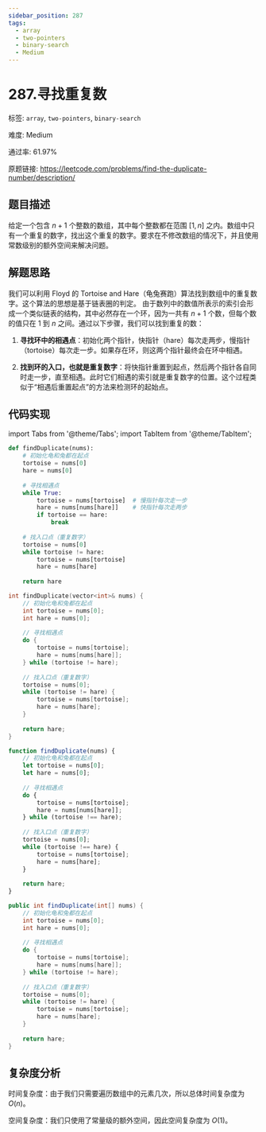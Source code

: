```yaml
---
sidebar_position: 287
tags:
  - array
  - two-pointers
  - binary-search
  - Medium
---
```


# 287.寻找重复数

标签: `array`, `two-pointers`, `binary-search`

难度: Medium

通过率: 61.97%

原题链接: https://leetcode.com/problems/find-the-duplicate-number/description/

## 题目描述
给定一个包含 $n + 1$ 个整数的数组，其中每个整数都在范围 $[1, n]$ 之内。数组中只有一个重复的数字，找出这个重复的数字。要求在不修改数组的情况下，并且使用常数级别的额外空间来解决问题。

## 解题思路
我们可以利用 Floyd 的 Tortoise and Hare（龟兔赛跑）算法找到数组中的重复数字。这个算法的思想是基于链表圈的判定。 由于数列中的数值所表示的索引会形成一个类似链表的结构，其中必然存在一个环，因为一共有 $n+1$ 个数，但每个数的值只在 $1$ 到 $n$ 之间。通过以下步骤，我们可以找到重复的数：

1. **寻找环中的相遇点**：初始化两个指针，快指针（hare）每次走两步，慢指针（tortoise）每次走一步。如果存在环，则这两个指针最终会在环中相遇。

2. **找到环的入口，也就是重复数字**：将快指针重置到起点，然后两个指针各自同时走一步，直至相遇。此时它们相遇的索引就是重复数字的位置。这个过程类似于“相遇后重置起点”的方法来检测环的起始点。

## 代码实现
import Tabs from '@theme/Tabs';
import TabItem from '@theme/TabItem';

<Tabs>
<TabItem value="python" label="Python">

```python
def findDuplicate(nums):
    # 初始化龟和兔都在起点
    tortoise = nums[0]
    hare = nums[0]
    
    # 寻找相遇点
    while True:
        tortoise = nums[tortoise]  # 慢指针每次走一步
        hare = nums[nums[hare]]    # 快指针每次走两步
        if tortoise == hare:
            break
    
    # 找入口点（重复数字）
    tortoise = nums[0]
    while tortoise != hare:
        tortoise = nums[tortoise]
        hare = nums[hare]
    
    return hare
```

</TabItem>
<TabItem value="cpp" label="C++">

```cpp
int findDuplicate(vector<int>& nums) {
    // 初始化龟和兔都在起点
    int tortoise = nums[0];
    int hare = nums[0];
    
    // 寻找相遇点
    do {
        tortoise = nums[tortoise];
        hare = nums[nums[hare]];
    } while (tortoise != hare);
    
    // 找入口点（重复数字）
    tortoise = nums[0];
    while (tortoise != hare) {
        tortoise = nums[tortoise];
        hare = nums[hare];
    }
    
    return hare;
}
```

</TabItem>
<TabItem value="javascript" label="JavaScript">

```javascript
function findDuplicate(nums) {
    // 初始化龟和兔都在起点
    let tortoise = nums[0];
    let hare = nums[0];
    
    // 寻找相遇点
    do {
        tortoise = nums[tortoise];
        hare = nums[nums[hare]];
    } while (tortoise !== hare);
    
    // 找入口点（重复数字）
    tortoise = nums[0];
    while (tortoise !== hare) {
        tortoise = nums[tortoise];
        hare = nums[hare];
    }
    
    return hare;
}
```

</TabItem>
<TabItem value="java" label="Java">

```java
public int findDuplicate(int[] nums) {
    // 初始化龟和兔都在起点
    int tortoise = nums[0];
    int hare = nums[0];
    
    // 寻找相遇点
    do {
        tortoise = nums[tortoise];
        hare = nums[nums[hare]];
    } while (tortoise != hare);
    
    // 找入口点（重复数字）
    tortoise = nums[0];
    while (tortoise != hare) {
        tortoise = nums[tortoise];
        hare = nums[hare];
    }
    
    return hare;
}
```

</TabItem>
</Tabs>

## 复杂度分析
时间复杂度：由于我们只需要遍历数组中的元素几次，所以总体时间复杂度为 $O(n)$。  
  
空间复杂度：我们只使用了常量级的额外空间，因此空间复杂度为 $O(1)$。
